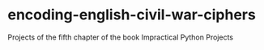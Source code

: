 # encoding-english-civil-war-ciphers
Projects of the fifth chapter of the book Impractical Python Projects
